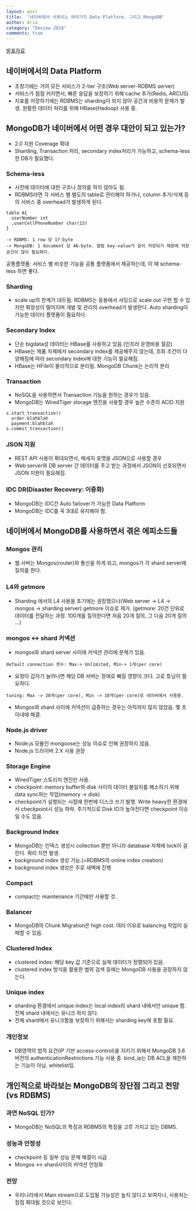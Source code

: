 ```yaml
---
layout: post
title:  "네이버에서 사용되는 여러가지 Data Platform, 그리고 MongoDB"
author: Aria
category: "Deview 2018"
comments: true
---
```

[발표자료](https://www.slideshare.net/deview/124-data-platform-mongodb)

## 네이버에서의 Data Platform
- 초창기에는 거의 모든 서비스가 2-tier 구조(Web server-RDBMS server)
- 서비스가 점점 커지면서, 빠른 응답을 보장하기 위해 cache 추가(Redis, ARCUS)
- 지표를 저장하기에는 RDBMS는 sharding이 되지 않아 공간과 비용적 문제가 발생. 원활한 데이터 처리를 위해 HBase(Hadoop) 사용 중.

## MongoDB가 네이버에서 어떤 경우 대안이 되고 있는가?
- 2.0 지원 Coverage 확대
- Sharding, Transaction 처리, secondary index처리가 가능하고, schema-less한 DB가 필요했다.
### Schema-less
- 사전에 데이터에 대한 구조나 정의를 하지 않아도 됨.
- RDBMS라면 각 서비스 별 별도의 table로 관리해야 하거나, column 추가/삭제 등의 서비스 중 overhead가 발생하게 된다.

```
table A{
  userNumber int
  ,userCellPhoneNumber char(13)
}

-> RDBMS: 1 row 당 17-byte
-> MongoDB: 1 document 당 46-byte. 컬럼 key-value가 같이 저장되기 때문에 저장 공간이 많이 필요하다.
```

공통플랫폼: 서비스 별 비슷한 기능을 공통 플랫폼에서 제공하는데, 이 때 schema-less 하면 좋다.

### Sharding
- scale up의 한계가 대두됨. RDBMS는 응용에서 샤딩으로 scale out 구현 할 수 있지만 확장성이 떨어지며 개발 및 관리의 overhead가 발생한다. Auto sharding이 가능한 데이터 플랫폼이 필요하다.

### Secondary Index
- 단순 bigdata성 데이터는 HBase를 사용하고 있음.(인프라 운영비용 절감)
- HBase는 제품 자체에서 secondary index를 제공해주지 않는데, 조회 조건이 다양해짐에 따라 secondary index에 대한 기능이 필요해짐.
- HBase는 HFile이 물리적으로 분리됨. MongoDB Chunk는 논리적 분리

### Transaction
- NoSQL을 사용하면서 Transaction 기능을 원하는 경우가 있음.
- MongoDB는 WiredTiger storage 엔진을 사용할 경우 높은 수준의 ACID 지원
```
s.start_transaction()
  order.blahblah
  payment.blahblah
s.commit_transaction()
```

### JSON 지원
- REST API 사용이 확대되면서, 메세지 포맷을 JSON으로 사용할 경우
- Web server와 DB server 간 데이터를 주고 받는 과정에서 JSON이 선호되면서 JSON 지원이 필요해짐.

### IDC DR(Disaster Recovery: 이중화)
- MongoDB는 IDC간 Auto failover가 가능한 Data Platform
- MongoDB는 IDC를 꼭 3대로 유지해야 함.


## 네이버에서 MongoDB를 사용하면서 겪은 에피소드들
### Mongos 관리
- 웹 서버는 Mongos(router)와 통신을 하게 되고, mongos가 각 shard server에 질의를 한다.

### L4와 getmore
- Sharding 에서의 L4 사용을 초기에는 권장했으나(Web server -> L4 -> mongos -> sharding server) getmore 이슈로 제거.
(getmore: 20건 단위로 데이터를 전달하는 과정. 100개를 질의한다면 처음 20개 질의, 그 다음 20개 질의 ...)

### mongos <-> shard 커넥션
- mongos와 shard server 사이에 커넥션 관리에 문제가 있음.

```
default connection 갯수: Max-> Unlimited, Min-> 1개(per core)
```
- 요청이 갑자기 늘어나면 해당 DB 서버는 장애로 빠질 영향이 크다.
고로 튜닝이 필요하다.

```
tuning: Max -> 20개(per core), Min -> 10개(per core)로 네이버에서 사용중.
```
- Mongos와 shard 사이에 커넥션이 급증하는 경우는 아직까지 많지 않았음. 몇 초 이내에 해결.

### Node.js driver
- Node.js 모듈인 mongoose는 성능 이슈로 인해 권장하지 않음.
- Node.js 드라이버 2.X 사용 권장

### Storage Engine
- WiredTiger 스토리지 엔진만 사용.
- checkpoint: memory buffer와 disk 사이의 데이터 불일치를 해소하기 위해 data sync하는 작업(memory -> disk)
- checkpoint가 실행되는 시점에 한번에 디스크 쓰기 발행. Write heavy한 환경에서 checkpoint시 성능 하락. 주기적으로 Disk IO가 높아진다면 checkpoint 이슈일 수도 있음.

### Background Index
- MongoDB는 인덱스 생성시 collection 뿐만 아니라 database 자체에 lock이 걸린다. 쿼리 지연 발생.
- background index 생성 가능.(=RDBMS의 online index creation)
- background index 생성은 주로 새벽에 진행

### Compact
- compact는 maintenance 기간에만 사용할 것.

### Balancer
- MongoDB의 Chunk Migration은 high cost.
여러 이유로 balancing 작업이 실패할 수 있음.

### Clustered Index
- clustered index: 해당 key 값 기준으로 실제 데이터가 정렬되어 있음.
- clustered index 방식을 활용한 범위 검색 등에는 MongoDB 사용을 권장하지 않는다.

### Unique index
- sharding 환경에서 unique index는 local index라 shard 내에서만 unique 함. 전체 shard 내에서는 유니크 하지 않다.
- 전체 shard에서 유니크함을 보장하기 위해서는 sharding key에 포함 필요.

### 개인정보
- DB영역의 법적 요건(IP 기반 access-control)을 지키기 위해서 MongoDB 3.6 버전의 authenticationRestrictions 기능 사용 중.
bind_ip는 DB ACL을 제한하는 기능이 아님. whitelist임.

## 개인적으로 바라보는 MongoDB의 장단점 그리고 전망(vs RDBMS)
### 과연 NoSQL 인가?
- MongoDB는 NoSQL의 특징과 RDBMS의 특징을 고루 가지고 있는 DBMS.

### 성능과 안정성
- checkpoint 등 일부 성능 문제 해결이 시급
- Mongos <-> shard사이의 커넥션 안정화

### 전망
- 우리나라에서 Main stream으로 도입될 가능성은 높지 않다고 보여지나, 사용처는 점점 확대될 것으로 보인다.
